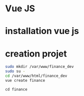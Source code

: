 # Vue JS
# installation vue js

# creation projet
```bash
sudo mkdir /var/www/finance_dev
sudo su -
cd /var/www/html/finance_dev
vue create finance
```
```
cd finance
```
